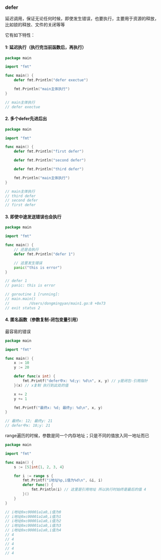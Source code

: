 ### defer
延迟调用，保证无论任何时候，即使发生错误，也要执行，主要用于资源的释放，比如锁的释放、文件的关闭等等

它有如下特性：
#### 1: 延迟执行（执行完当前函数后，再执行）
```go
package main

import "fmt"

func main() {
	defer fmt.Println("defer exectue")

	fmt.Println("main主体执行")
}

// main主体执行
// defer exectue
```

#### 2. 多个defer先进后出
```go
package main

import "fmt"

func main() {
	defer fmt.Println("first defer")

	defer fmt.Println("second defer")

	defer fmt.Println("third defer")

	fmt.Println("main主体执行")
}

// main主体执行
// third defer
// second defer
// first defer
```

#### 3. 即使中途发送错误也会执行
```go
package main

import "fmt"

func main() {
	// 还是会执行
	defer fmt.Println("defer 1")

	// 这里发生错误
	panic("this is error")
}

// defer 1
// panic: this is error

// goroutine 1 [running]:
// main.main()
//         /Users/dongmingyan/main1.go:8 +0x73
// exit status 2
```

#### 4. 匿名函数（参数复制-闭包变量引用）
最容易的错误
```go
package main

import "fmt"

func main() {
	x := 10
	y := 20

	defer func(x int) {
		fmt.Printf("defer中x: %d;y: %d\n", x, y) // y是闭包-引用指针
	}(x) // x复制 执行到此处的值

	x += 2
	y += 1

	fmt.Printf("最终x: %d; 最终y: %d\n", x, y)
}

// 最终x: 12; 最终y: 21
// defer中x: 10;y: 21
```

range遍历的时候，参数是同一个内存地址；只是不同的值放入同一地址而已
```go
package main

import "fmt"

func main() {
	s := [5]int{1, 2, 3, 4}

	for i := range s {
		fmt.Printf("i地址%p,i值为%d\n", &i, i)
		defer func() {
			fmt.Println(i) // 这里是引用地址 所以执行时始终是最后的值 4
		}()
	}
}

// i地址0xc00001a1a0,i值为0
// i地址0xc00001a1a0,i值为1
// i地址0xc00001a1a0,i值为2
// i地址0xc00001a1a0,i值为3
// i地址0xc00001a1a0,i值为4
// 4
// 4
// 4
// 4
// 4
```
